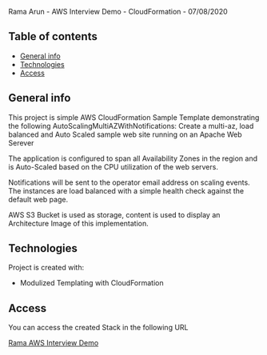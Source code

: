 Rama Arun - AWS Interview Demo - CloudFormation - 07/08/2020

## Table of contents
* [General info](#general-info)
* [Technologies](#technologies)
* [Access](#access)

## General info
This project is simple AWS CloudFormation Sample Template demonstrating the following 
  AutoScalingMultiAZWithNotifications:
  Create a multi-az, 
  load balanced and Auto Scaled sample web site running on an Apache Web Serever 
  
  The application is configured to span all Availability Zones in the
  region and is Auto-Scaled based on the CPU utilization of the web servers. 
  
  Notifications will be sent to the operator email address on scaling events. The instances are
  load balanced with a simple health check against the default web page.
  
  AWS S3 Bucket is used as storage, content is used to display an Architecture Image of this implementation.
	
## Technologies
Project is created with:
* Modulized Templating with CloudFormation
	
## Access
You can access the created Stack in the following URL

[Rama AWS Interview Demo](http://demo.rama-arun.info)

